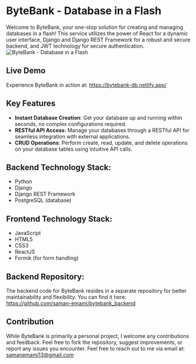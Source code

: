 # ByteBank - Database in a Flash

Welcome to ByteBank, your one-stop solution for creating and managing databases in a flash! This service utilizes the power of React for a dynamic user interface, Django and Django REST Framework for a robust and secure backend, and JWT technology for secure authentication.
![ByteBank - Database in a Flash](https://github.com/saman-emami/wikiverse_frontend/assets/157804251/242678ec-5cea-48b2-9461-209a92fdd62e)

## Live Demo
Experience ByteBank in action at:
https://bytebank-db.netlify.app/

## Key Features
* __Instant Database Creation__: Get your database up and running within seconds, no complex configurations required.
* __RESTful API Access__: Manage your databases through a RESTful API for seamless integration with external applications.
* __CRUD Operations__: Perform create, read, update, and delete operations on your database tables using intuitive API calls.

## Backend Technology Stack:

* Python
* Django
* Django REST Framework
* PostgreSQL (database)
## Frontend Technology Stack:
* JavaScript
* HTML5
* CSS3
* ReactJS
* Formik (for form handling)

## Backend Repository:
The backend code for ByteBank resides in a separate repository for better maintainability and flexibility. You can find it here: https://github.com/saman-emami/bytebank_backend

## Contribution
While ByteBank is primarily a personal project, I welcome any contributions and feedback. Feel free to fork the repository, suggest improvements, or report any issues you encounter. Feel free to reach out to me via email at: samanemami13@gmail.com
